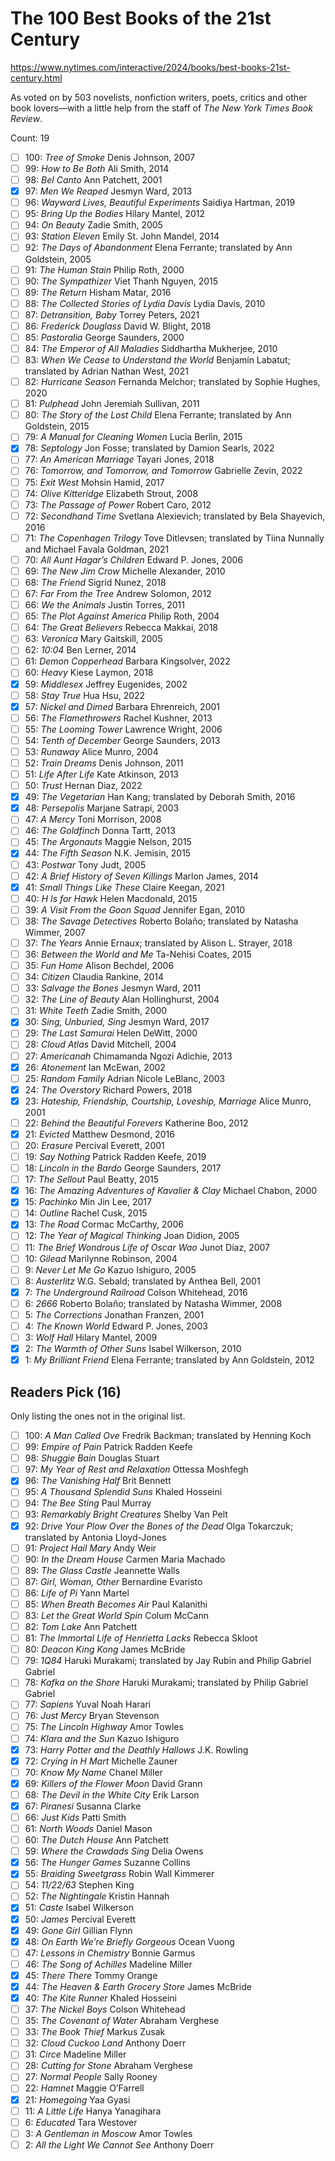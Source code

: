 # The 100 Best Books of the 21st Century

https://www.nytimes.com/interactive/2024/books/best-books-21st-century.html

As voted on by 503 novelists, nonfiction writers, poets, critics and other
book lovers—with a little help from the staff of _The New York Times Book
Review_.

Count: 19

- [ ] 100: _Tree of Smoke_ Denis Johnson, 2007
- [ ] 99: _How to Be Both_ Ali Smith, 2014
- [ ] 98: _Bel Canto_ Ann Patchett, 2001
- [x] 97: _Men We Reaped_ Jesmyn Ward, 2013
- [ ] 96: _Wayward Lives, Beautiful Experiments_ Saidiya Hartman, 2019
- [ ] 95: _Bring Up the Bodies_ Hilary Mantel, 2012
- [ ] 94: _On Beauty_ Zadie Smith, 2005
- [ ] 93: _Station Eleven_ Emily St. John Mandel, 2014
- [ ] 92: _The Days of Abandonment_ Elena Ferrante; translated by Ann Goldstein, 2005
- [ ] 91: _The Human Stain_ Philip Roth, 2000
- [ ] 90: _The Sympathizer_ Viet Thanh Nguyen, 2015
- [ ] 89: _The Return_ Hisham Matar, 2016
- [ ] 88: _The Collected Stories of Lydia Davis_ Lydia Davis, 2010
- [ ] 87: _Detransition, Baby_ Torrey Peters, 2021
- [ ] 86: _Frederick Douglass_ David W. Blight, 2018
- [ ] 85: _Pastoralia_ George Saunders, 2000
- [ ] 84: _The Emperor of All Maladies_ Siddhartha Mukherjee, 2010
- [ ] 83: _When We Cease to Understand the World_ Benjamín Labatut; translated by Adrian Nathan West, 2021
- [ ] 82: _Hurricane Season_ Fernanda Melchor; translated by Sophie Hughes, 2020
- [ ] 81: _Pulphead_ John Jeremiah Sullivan, 2011
- [ ] 80: _The Story of the Lost Child_ Elena Ferrante; translated by Ann Goldstein, 2015
- [ ] 79: _A Manual for Cleaning Women_ Lucia Berlin, 2015
- [x] 78: _Septology_ Jon Fosse; translated by Damion Searls, 2022
- [ ] 77: _An American Marriage_ Tayari Jones, 2018
- [ ] 76: _Tomorrow, and Tomorrow, and Tomorrow_ Gabrielle Zevin, 2022
- [ ] 75: _Exit West_ Mohsin Hamid, 2017
- [ ] 74: _Olive Kitteridge_ Elizabeth Strout, 2008
- [ ] 73: _The Passage of Power_ Robert Caro, 2012
- [ ] 72: _Secondhand Time_ Svetlana Alexievich; translated by Bela Shayevich, 2016
- [ ] 71: _The Copenhagen Trilogy_ Tove Ditlevsen; translated by Tiina Nunnally and Michael Favala Goldman, 2021
- [ ] 70: _All Aunt Hagar’s Children_ Edward P. Jones, 2006
- [ ] 69: _The New Jim Crow_ Michelle Alexander, 2010
- [ ] 68: _The Friend_ Sigrid Nunez, 2018
- [ ] 67: _Far From the Tree_ Andrew Solomon, 2012
- [ ] 66: _We the Animals_ Justin Torres, 2011
- [ ] 65: _The Plot Against America_ Philip Roth, 2004
- [ ] 64: _The Great Believers_ Rebecca Makkai, 2018
- [ ] 63: _Veronica_ Mary Gaitskill, 2005
- [ ] 62: _10:04_ Ben Lerner, 2014
- [ ] 61: _Demon Copperhead_ Barbara Kingsolver, 2022
- [ ] 60: _Heavy_ Kiese Laymon, 2018
- [x] 59: _Middlesex_ Jeffrey Eugenides, 2002
- [ ] 58: _Stay True_ Hua Hsu, 2022
- [x] 57: _Nickel and Dimed_ Barbara Ehrenreich, 2001
- [ ] 56: _The Flamethrowers_ Rachel Kushner, 2013
- [ ] 55: _The Looming Tower_ Lawrence Wright, 2006
- [ ] 54: _Tenth of December_ George Saunders, 2013
- [ ] 53: _Runaway_ Alice Munro, 2004
- [ ] 52: _Train Dreams_ Denis Johnson, 2011
- [ ] 51: _Life After Life_ Kate Atkinson, 2013
- [ ] 50: _Trust_ Hernan Diaz, 2022
- [x] 49: _The Vegetarian_ Han Kang; translated by Deborah Smith, 2016
- [x] 48: _Persepolis_ Marjane Satrapi, 2003
- [ ] 47: _A Mercy_ Toni Morrison, 2008
- [ ] 46: _The Goldfinch_ Donna Tartt, 2013
- [ ] 45: _The Argonauts_ Maggie Nelson, 2015
- [x] 44: _The Fifth Season_ N.K. Jemisin, 2015
- [ ] 43: _Postwar_ Tony Judt, 2005
- [ ] 42: _A Brief History of Seven Killings_ Marlon James, 2014
- [x] 41: _Small Things Like These_ Claire Keegan, 2021
- [ ] 40: _H Is for Hawk_ Helen Macdonald, 2015
- [ ] 39: _A Visit From the Goon Squad_ Jennifer Egan, 2010
- [ ] 38: _The Savage Detectives_ Roberto Bolaño; translated by Natasha Wimmer, 2007
- [ ] 37: _The Years_ Annie Ernaux; translated by Alison L. Strayer, 2018
- [ ] 36: _Between the World and Me_ Ta-Nehisi Coates, 2015
- [ ] 35: _Fun Home_ Alison Bechdel, 2006
- [ ] 34: _Citizen_ Claudia Rankine, 2014
- [ ] 33: _Salvage the Bones_ Jesmyn Ward, 2011
- [ ] 32: _The Line of Beauty_ Alan Hollinghurst, 2004
- [ ] 31: _White Teeth_ Zadie Smith, 2000
- [x] 30: _Sing, Unburied, Sing_ Jesmyn Ward, 2017
- [ ] 29: _The Last Samurai_ Helen DeWitt, 2000
- [ ] 28: _Cloud Atlas_ David Mitchell, 2004
- [ ] 27: _Americanah_ Chimamanda Ngozi Adichie, 2013
- [x] 26: _Atonement_ Ian McEwan, 2002
- [ ] 25: _Random Family_ Adrian Nicole LeBlanc, 2003
- [x] 24: _The Overstory_ Richard Powers, 2018
- [x] 23: _Hateship, Friendship, Courtship, Loveship, Marriage_ Alice Munro, 2001
- [ ] 22: _Behind the Beautiful Forevers_ Katherine Boo, 2012
- [x] 21: _Evicted_ Matthew Desmond, 2016
- [ ] 20: _Erasure_ Percival Everett, 2001
- [ ] 19: _Say Nothing_ Patrick Radden Keefe, 2019
- [ ] 18: _Lincoln in the Bardo_ George Saunders, 2017
- [ ] 17: _The Sellout_ Paul Beatty, 2015
- [x] 16: _The Amazing Adventures of Kavalier & Clay_ Michael Chabon, 2000
- [x] 15: _Pachinko_ Min Jin Lee, 2017
- [ ] 14: _Outline_ Rachel Cusk, 2015
- [x] 13: _The Road_ Cormac McCarthy, 2006
- [ ] 12: _The Year of Magical Thinking_ Joan Didion, 2005
- [ ] 11: _The Brief Wondrous Life of Oscar Wao_ Junot Díaz, 2007
- [ ] 10: _Gilead_ Marilynne Robinson, 2004
- [ ] 9: _Never Let Me Go_ Kazuo Ishiguro, 2005
- [ ] 8: _Austerlitz_ W.G. Sebald; translated by Anthea Bell, 2001
- [x] 7: _The Underground Railroad_ Colson Whitehead, 2016
- [ ] 6: _2666_ Roberto Bolaño; translated by Natasha Wimmer, 2008
- [ ] 5: _The Corrections_ Jonathan Franzen, 2001
- [ ] 4: _The Known World_ Edward P. Jones, 2003
- [ ] 3: _Wolf Hall_ Hilary Mantel, 2009
- [x] 2: _The Warmth of Other Suns_ Isabel Wilkerson, 2010
- [x] 1: _My Brilliant Friend_ Elena Ferrante; translated by Ann Goldstein, 2012

## Readers Pick (16)

Only listing the ones not in the original list.

- [ ] 100: _A Man Called Ove_ Fredrik Backman; translated by Henning Koch
- [ ] 99: _Empire of Pain_ Patrick Radden Keefe
- [ ] 98: _Shuggie Bain_ Douglas Stuart
- [ ] 97: _My Year of Rest and Relaxation_ Ottessa Moshfegh
- [x] 96: _The Vanishing Half_ Brit Bennett
- [ ] 95: _A Thousand Splendid Suns_ Khaled Hosseini
- [ ] 94: _The Bee Sting_ Paul Murray
- [ ] 93: _Remarkably Bright Creatures_ Shelby Van Pelt
- [x] 92: _Drive Your Plow Over the Bones of the Dead_ Olga Tokarczuk; translated by Antonia Lloyd-Jones
- [ ] 91: _Project Hail Mary_ Andy Weir
- [ ] 90: _In the Dream House_ Carmen Maria Machado
- [ ] 89: _The Glass Castle_ Jeannette Walls
- [ ] 87: _Girl, Woman, Other_ Bernardine Evaristo
- [ ] 86: _Life of Pi_ Yann Martel
- [ ] 85: _When Breath Becomes Air_ Paul Kalanithi
- [ ] 83: _Let the Great World Spin_ Colum McCann
- [ ] 82: _Tom Lake_ Ann Patchett
- [ ] 81: _The Immortal Life of Henrietta Lacks_ Rebecca Skloot
- [ ] 80: _Deacon King Kong_ James McBride
- [ ] 79: _1Q84_ Haruki Murakami; translated by Jay Rubin and Philip Gabriel Gabriel
- [ ] 78: _Kafka on the Shore_ Haruki Murakami; translated by Philip Gabriel Gabriel
- [ ] 77: _Sapiens_ Yuval Noah Harari
- [ ] 76: _Just Mercy_ Bryan Stevenson
- [ ] 75: _The Lincoln Highway_ Amor Towles
- [ ] 74: _Klara and the Sun_ Kazuo Ishiguro
- [x] 73: _Harry Potter and the Deathly Hallows_ J.K. Rowling
- [x] 72: _Crying in H Mart_ Michelle Zauner
- [ ] 70: _Know My Name_ Chanel Miller
- [x] 69: _Killers of the Flower Moon_ David Grann
- [ ] 68: _The Devil in the White City_ Erik Larson
- [x] 67: _Piranesi_ Susanna Clarke
- [ ] 66: _Just Kids_ Patti Smith
- [ ] 61: _North Woods_ Daniel Mason
- [ ] 60: _The Dutch House_ Ann Patchett
- [ ] 59: _Where the Crawdads Sing_ Delia Owens
- [x] 56: _The Hunger Games_ Suzanne Collins
- [x] 55: _Braiding Sweetgrass_ Robin Wall Kimmerer
- [ ] 54: _11/22/63_ Stephen King
- [ ] 52: _The Nightingale_ Kristin Hannah
- [x] 51: _Caste_ Isabel Wilkerson
- [x] 50: _James_ Percival Everett
- [x] 49: _Gone Girl_ Gillian Flynn
- [x] 48: _On Earth We’re Briefly Gorgeous_ Ocean Vuong
- [ ] 47: _Lessons in Chemistry_ Bonnie Garmus
- [ ] 46: _The Song of Achilles_ Madeline Miller
- [x] 45: _There There_ Tommy Orange
- [x] 44: _The Heaven & Earth Grocery Store_ James McBride
- [x] 40: _The Kite Runner_ Khaled Hosseini
- [ ] 37: _The Nickel Boys_ Colson Whitehead
- [ ] 35: _The Covenant of Water_ Abraham Verghese
- [ ] 33: _The Book Thief_ Markus Zusak
- [ ] 32: _Cloud Cuckoo Land_ Anthony Doerr
- [ ] 31: _Circe_ Madeline Miller
- [ ] 28: _Cutting for Stone_ Abraham Verghese
- [ ] 27: _Normal People_ Sally Rooney
- [ ] 22: _Hamnet_ Maggie O’Farrell
- [x] 21: _Homegoing_ Yaa Gyasi
- [ ] 11: _A Little Life_ Hanya Yanagihara
- [ ] 6: _Educated_ Tara Westover
- [ ] 3: _A Gentleman in Moscow_ Amor Towles
- [ ] 2: _All the Light We Cannot See_ Anthony Doerr

